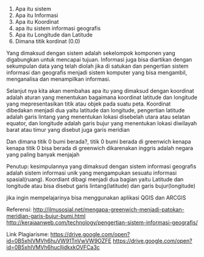 
1. Apa itu sistem
2. Apa itu Informasi
3. Apa itu Koordinat
4. apa itu sistem informasi geografis
5. Apa itu Longitude dan Latitude 
6. Dimana titik kordinat (0.0)

Yang dimaksud dengan sistem adalah sekelompok komponen yang digabungkan untuk mencapai tujuan.
Informasi juga bisa diartikan dengan sekumpulan data yang telah diolah
jika di satukan dan pengertian sistem informasi dan geografis menjadi sistem komputer yang bisa mengambil, menganalisa dan menampilkan informasi.

Selanjut nya kita akan membahas apa itu yang dimaksud dengan koordinat adalah aturan yang menentukan bagaimana koordinat latitude dan longitude yang mepresentasikan titik atau objek pada suatu peta.
Koordinat dibedakan menjadi dua yaitu latitude dan longitude, pengertian latitude adalah garis lintang yang menentukan lokasi disebelah utara atau selatan equator, dan longitude adalah garis bujur yang menentukan lokasi diwilayah barat atau timur yang disebut juga garis meridian

Dan dimana titik 0 bumi berada?, titik 0 bumi berada di greenwich kenapa kenapa titik 0 bisa berada di greenwich dikarenakan inggris adalah negara yang paling banyak menjajah

Penutup: kesimpulannya yang dimaksud dengan sistem informasi geografis adalah sistem informasi unik yang mengampukan sesuatu informasi spasial(ruang).
Koordiant dibagi menjadi dua bagian yaitu Latitude dan longitude atau bisa disebut garis lintang(latitude) dan garis bujur(longitude)

jika ingin mempelajarinya bisa menggunakan aplikasi QGIS dan ARCGIS

Referensi:
http://ilmusosial.net/mengapa-greenwich-menjadi-patokan-meridian-garis-bujur-bumi.html
http://kerajaanweb.com/technology/pengertian-sistem-informasi-geografis/

Link Plagiarisme:
https://drive.google.com/open?id=0B5xhIVMVh6huVW91TnVwVW9OZFE
https://drive.google.com/open?id=0B5xhIVMVh6huclljdkxkOVFCa3c